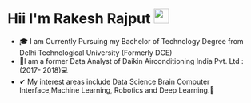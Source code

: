 # Hii I'm Rakesh Rajput  <img src="https://raw.githubusercontent.com/MartinHeinz/MartinHeinz/master/wave.gif" width="30px">



- 🎓 I am Currently Pursuing my Bachelor of Technology Degree from Delhi Technological University (Formerly DCE)
- 🤵I am a former Data Analyst of Daikin Airconditioning India Pvt. Ltd : (2017- 2018)💻
- ✔ My interest areas include Data Science Brain Computer Interface,Machine Learning, Robotics and Deep Learning.🤵

